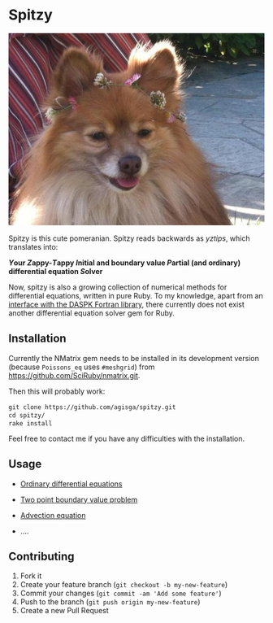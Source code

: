 # Spitzy

![Spitzy](spitzy.jpg?raw=true "Optional Title")

Spitzy is this cute pomeranian.
Spitzy reads backwards as *yztips*, which translates into:

***Y*our *Z*appy-*T*appy *I*nitial and boundary value *P*artial (and ordinary) differential equation *S*olver**

Now, spitzy is also a growing collection of numerical methods for differential equations, written in pure Ruby.
To my knowledge, apart from an [interface with the DASPK Fortran library](https://rubygems.org/gems/rb-daspk/versions/0.0.7-x86-mswin32-60), there currently does not exist another differential equation solver gem for Ruby.

<!--
Welcome to your new gem! In this directory, you'll find the files you need to be able to package up your Ruby library into a gem. Put your Ruby code in the file `lib/spitzy`. To experiment with that code, run `bin/console` for an interactive prompt.

TODO: Delete this and the text above, and describe your gem 
-->

## Installation

<!--
Add this line to your application's Gemfile:

```ruby
gem 'spitzy'
```

And then execute:

    $ bundle

Or install it yourself as:

    $ gem install spitzy
-->

Currently the NMatrix gem needs to be installed in its development version (because `Poissons_eq` uses `#meshgrid`)
 from <https://github.com/SciRuby/nmatrix.git>.

Then this will probably work:

```
git clone https://github.com/agisga/spitzy.git
cd spitzy/
rake install
```

Feel free to contact me if you have any difficulties with the installation.

## Usage

* [Ordinary differential equations](http://agisga.github.io/ODE/)

* [Two point boundary value problem](http://agisga.github.io/BVP/)

* [Advection equation](http://agisga.github.io/Advection-Equation/)

* ....

<!--
## Development

After checking out the repo, run `bin/setup` to install dependencies. Then, run `bin/console` for an interactive prompt that will allow you to experiment.

To install this gem onto your local machine, run `bundle exec rake install`. To release a new version, update the version number in `version.rb`, and then run `bundle exec rake release` to create a git tag for the version, push git commits and tags, and push the `.gem` file to [rubygems.org](https://rubygems.org).
-->

## Contributing

1. Fork it
2. Create your feature branch (`git checkout -b my-new-feature`)
3. Commit your changes (`git commit -am 'Add some feature'`)
4. Push to the branch (`git push origin my-new-feature`)
5. Create a new Pull Request
